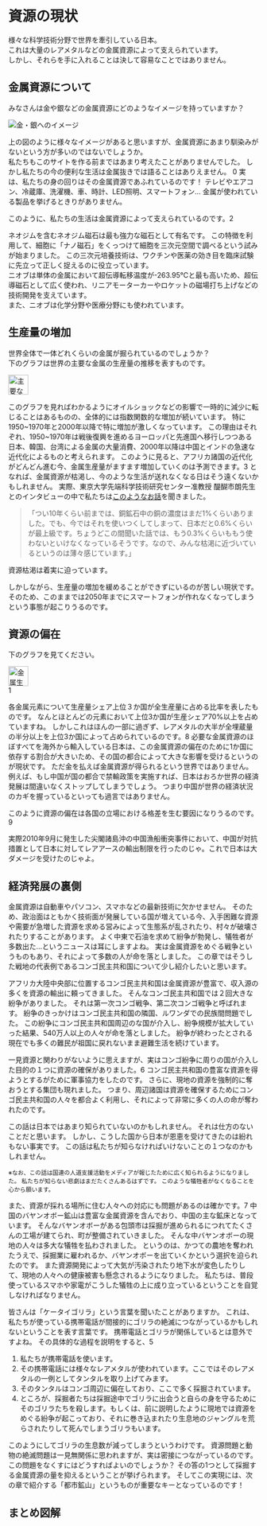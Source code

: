 # 資源の現状

<NoIndent>
様々な科学技術分野で世界を牽引している日本。<br>
これは大量の<Word>レアメタル</Word>などの<Word>金属資源</Word>によって支えられています。<br>
しかし、それらを手に入れることは決して容易なことではありません。
</NoIndent>

## 金属資源について

みなさんは金や銀などの金属資源にどのようなイメージを持っていますか？

<div class="image_container">
    <Image src="../svg/description/A8.svg" alt="金・銀へのイメージ"></Image>
</div>

上の図のように様々なイメージがあると思いますが、金属資源にあまり馴染みがないという方が多いのではないでしょうか。<br>
私たちもこのサイトを作る前まではあまり考えたことがありませんでした。
しかし私たちの今の便利な生活は金属抜きでは語ることはありえません。
<SummaryLink>0</SummaryLink>
<ForceText>実は、私たちの身の回りはその金属資源であふれているのです！</ForceText>
テレビやエアコン、冷蔵庫、洗濯機、車、時計、LED照明、スマートフォン...
金属が使われている製品を挙げるときりがありません。

このように、私たちの生活は金属資源によって支えられているのです。<SummaryLink>2</SummaryLink>

<Column title="金属資源は最新技術にも欠かせない ～ネオジムとニオブ～">
ネオジムを含むネオジム磁石は最も強力な磁石として有名です。
この特徴を利用して、細胞に「<Word>ナノ磁石</Word>」をくっつけて細胞を三次元空間で調べるという試みが始まりました。
この三次元培養技術は、ワクチンや医薬の効き目を臨床試験に先立って正しく捉えるのに役立っています。<br>
ニオブは単体の金属において<Word>超伝導転移温度</Word>が-263.95℃と最も高いため、<Word>超伝導磁石</Word>として広く使われ、リニアモーターカーやロケットの磁場打ち上げなどの技術開発を支えています。<br>
また、ニオブは化学分野や医療分野にも使われています。
</Column>

## 生産量の増加

世界全体で一体どれくらいの金属が掘られているのでしょうか？<br>
下のグラフは世界の主要な金属の生産量の推移を表すものです。

<div class="image_container">
    <Image src="../assets/book/book_p7.png" alt="主要な金属の生産量の推移" note="書籍『資源論』をスキャン" height="40vw"></Image>
</div>

このグラフを見ればわかるように<Word>オイルショック</Word>などの影響で一時的に減少に転じることはあるものの、<ForceText>全体的には指数関数的な増加が続いています。</ForceText>
特に1950\~1970年と2000年以降で特に増加が激しくなっています。
この理由はそれぞれ、1950\~1970年は戦後復興を進めるヨーロッパと先進国へ移行しつつある日本、韓国、台湾による金属の大量消費、2000年以降は中国とインドの急速な近代化によるものと考えられます。
このように見ると、アフリカ諸国の近代化がどんどん進む今、金属生産量がますます増加していくのは予測できます。<SummaryLink>3</SummaryLink>
となれば、金属資源が枯渇し、今のような生活が送れなくなる日はそう遠くないかもしれません。
実際、東京大学先端科学技術研究センター准教授 醍醐市朗先生とのインタビューの中で私たちは<a href="../activity/interview.html#q7">このようなお話</a>を聞きました。

> 「つい10年くらい前までは、銅鉱石中の銅の濃度はまだ1%くらいありました。でも、今ではそれを使いつくしてしまって、日本だと0.6%くらいが最上級です。ちょうどこの間聞いた話では、もう0.3%くらいももう使わないといけなくなっているそうです。なので、みんな枯渇に近づいているというのは薄々感じています。」

<p><ForceText>資源枯渇は着実に迫っています。</ForceText></p>

しかしながら、生産量の増加を緩めることができずにいるのが苦しい現状です。
そのため、このままでは2050年までにスマートフォンが作れなくなってしまうという事態が起こりうるのです。

## 資源の偏在

下のグラフを見てください。

<div class="image_container">
    <Image src="../assets/susdi/7d2a8a5d380f463388d1c8d4512bef57.jpg"
        alt="金属生産のシェア上位3か国が占める比率"
        note="<InlineImage>../assets/susdi/46e68cc8af75454ff9cc3fd767a83b0e-300x109.png</InlineImage>より引用"
        href="http://susdi.org/wp/data/post-61/"
        height="40vw"
    ></Image>
</div><SummaryLink>1</SummaryLink>

各金属元素について生産量シェア上位３か国が全生産量に占める比率を表したものです。
なんとほとんどの元素において上位3か国が生産シェア70%以上を占めていますね。
しかしこれはほんの一部に過ぎず、<Word>レアメタル</Word>の大半が全埋蔵量の半分以上を上位3か国によって占められているのです。<SummaryLink>8</SummaryLink>
必要な<Word>金属資源</Word>のほぼすべてを海外から輸入している日本は、この金属資源の偏在のために1か国に依存する割合が大きいため、その国の都合によって大きな影響を受けるというのが現状です。
ただ金を払えば金属資源が得られるという世界ではありません。
例えば、もし中国が国の都合で禁輸政策を実施すれば、日本はおろか世界の経済発展は間違いなくストップしてしまうでしょう。
つまり中国が世界の経済状況のカギを握っているといっても過言ではありません。

このように資源の偏在は<ForceText>各国の立場における格差</ForceText>を生む要因になりうるのです。<SummaryLink>9</SummaryLink>

<AtomCharacter atom="Y">
実際2010年9月に発生した尖閣諸島沖の中国漁船衝突事件において、中国が対抗措置として日本に対して<Word>レアアース</Word>の輸出制限を行ったのじゃ。これで日本は大ダメージを受けたのじゃよ。
</AtomCharacter>

## 経済発展の裏側

<p>
<Word>金属資源</Word>は自動車やパソコン、スマホなどの最新技術に欠かせません。
そのため、政治面はともかく技術面が発展している国が増えている今、入手困難な資源や需要が急増した資源を求める営みによって生態系が乱されたり、村々が破壊されたりすることがあります。
よく中東で石油を求めて紛争が勃発し、犠牲者が多数出た...というニュースは耳にしますよね。
実は<ForceText>金属資源をめぐる戦争</ForceText>というものもあり、それによって多数の人が命を落としました。
この章ではそうした戦地の代表例であるコンゴ民主共和国について少し紹介したいと思います。
</p>

アフリカ大陸中央部に位置するコンゴ民主共和国は金属資源が豊富で、収入源の多くを資源の輸出に頼ってきました。
そんなコンゴ民主共和国では２回大きな紛争がありました。
それは第一次コンゴ戦争、第二次コンゴ戦争と呼ばれます。
紛争のきっかけはコンゴ民主共和国の隣国、ルワンダでの民族間問題でした。
この紛争にコンゴ民主共和国周辺のな国が介入し、紛争規模が拡大していった結果、540万人以上の人々が命を落としました。
紛争が終わったとされる現在でも多くの難民が祖国に戻れないまま避難生活を続けています。

一見資源と関わりがないように思えますが、実はコンゴ紛争に周りの国が介入した目的の１つに<ForceText>資源の確保</ForceText>がありました。<SummaryLink>6</SummaryLink>
コンゴ民主共和国の豊富な資源を得ようとするがために軍事協力をしたのです。
さらに、現地の資源を強制的に奪おうとする集団も現れました。
つまり、周辺諸国は<ForceText>資源を確保するためにコンゴ民主共和国の人々を都合よく利用し、それによって非常に多くの人の命が奪われた</ForceText>のです。

この話は日本ではあまり知られていないのかもしれません。
それは仕方のないことだと思います。
しかし、こうした国から日本が恩恵を受けてきたのは紛れもない事実です。
この話は私たちが知らなければいけないことの１つなのかもしれません。

<NoIndent>
<small>※なお、この話は国連の人道支援活動をメディアが報じたために広く知られるようになりました。
私たちが知らない悲劇はまだたくさんあるはずです。
このような犠牲者がなくなることを心から願います。
</small>
</NoIndent>

また、資源が採れる場所に住む人々への対応にも問題があるのは確かです。<SummaryLink>7</SummaryLink>
中国のバヤンオボー鉱山は豊富な金属資源を含んでおり、中国の主な鉱床となっています。
そんなバヤンオボーがある包頭市は採掘が進められるにつれてたくさんの工場が建てられ、町が整備されていきました。
そんな中バヤンオボーの現地の人々は多大な犠牲を払わされました。
というのは、<ForceText>かつての農地を奪われたうえで、採掘業に雇われるか、バヤンオボーを出ていくかという選択を迫られた</ForceText>のです。
また資源開発によって大気が汚染されたり地下水が変色したりして、現地の人々への<ForceText>健康被害</ForceText>も懸念されるようになりました。
私たちは、普段使っているスマホや家電がこうした犠牲の上に成り立っているということを自覚しなければなりません。


<Column title="ケータイゴリラ">
皆さんは「ケータイゴリラ」という言葉を聞いたことがありますか。
これは、<ForceText>私たちが使っている携帯電話が間接的にゴリラの絶滅につながっているかもしれない</ForceText>ということを表す言葉です。
携帯電話とゴリラが関係しているとは意外ですよね。
その具体的な過程を説明をすると、<SummaryLink>5</SummaryLink>
<ol>
<li>私たちが携帯電話を使います。</li>
<li>その携帯電話には様々なレアメタルが使われています。ここではそのレアメタルの一例としてタンタルを取り上げてみます。</li>
<li>そのタンタルはコンゴ周辺に偏在しており、ここで多く採掘されています。</li>
<li>
ところが、採掘者たちは採掘途中でゴリラに出会うと自らの身を守るためにそのゴリラたちを殺します。もしくは、前に説明したように現地では資源をめぐる紛争が起こっており、それに巻き込まれたり生息地のジャングルを荒らされたりして死んでしまうゴリラもいます。
</li>
</ol>
このようにして<ForceText>ゴリラの生息数が減ってしまう</ForceText>というわけです。
資源問題と動物の絶滅問題は一見無関係に思われますが、実は密接につながっているのです。
この問題をなくすにはどうすればよいのでしょうか？
その答の1つとして<ForceText>採掘する金属資源の量を抑える</ForceText>ということが挙げられます。
そしてこの実現には、次の章で紹介する<ForceText>「都市鉱山」</ForceText>というものが重要なキーとなっているのです！
</Column>

## まとめ図解

<div class="image_container">
  <svg viewBox="0, 0, 1000, 750" style="width:80vw; height:60vw; margin: 5vh 0 5vh;">
    <use xlink:href="../svg/summary_illust/A.svg#main"></use>
  </svg>
</div>

こうして見ると、あらゆる事柄が何らかの関係で結びついていることがわかりますね。
今ある問題をどうすれば解決できるのか、今解決すべき問題から因果関係を辿って考えてみてください。

## 参考文献

<NoIndent>
『図解よくわかる「都市鉱山」開発』（原田幸明・醍醐市朗、日刊工業新聞社・2011年8月1日）<br>
『資源論　メタル・石油埋蔵量の成長と枯渇』（西山孝、丸善出版・2016年4月12日）<br>
『レア RARE 希少金属の知っておきたい16話』（キース ベロニース　著・渡辺正　翻訳、化学同人・2016年3月10日）<br>
<a href="https://www.huffingtonpost.jp/kanta-hara/540_media_b_10214318.html" alt="">現代アフリカにおける資源収奪と紛争解決 ―紛争資源を対象とするターゲット制裁は紛争解決をもたらすか―</a><br>
<a href="https://www.huffingtonpost.jp/kanta-hara/540_media_b_10214318.html" alt="">HUFFPOST「死者540万人以上－日本のメディアは報じない、コンゴ紛争とハイテク産業の繋がり」</a><br><a href="http://jsmcwm.or.jp/edit/kurashi/05/080hani.pdf" alt="">ケータイゴリラ「ケータイゴリラ ゴリラを守れ！携帯電話回収キャンペーン」</a><br>
<a href="https://www.jsps.go.jp/j-jisedai/data/05bunyahyo.pdf" alt="">別表 専門分野等一覧表</a>
</NoIndent>

<PNBar prev="../" next="../urban-mining/"></PNBar>